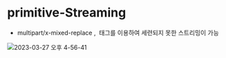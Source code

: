 # primitive-Streaming

- multipart/x-mixed-replace , <img> 태그를 이용하여 세련되지 못한 스트리밍이 가능

![2023-03-27 오후 4-56-41](https://user-images.githubusercontent.com/57505385/227877630-62f10e98-b834-44b7-90f4-91bcc47ac4f0.png)

